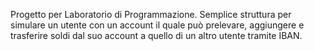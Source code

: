 Progetto per Laboratorio di Programmazione.
Semplice struttura per simulare un utente con un account il quale può prelevare, aggiungere e 
trasferire soldi dal suo account a quello di un altro utente tramite IBAN.

